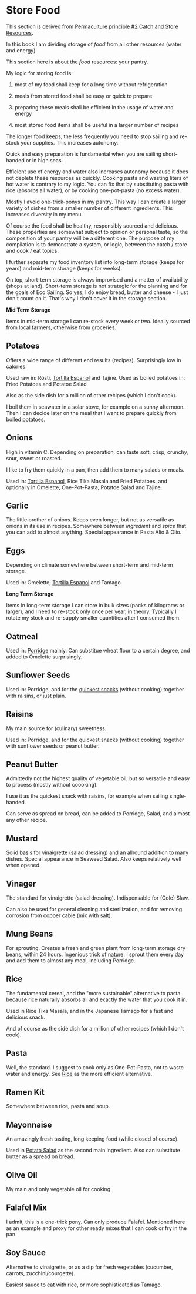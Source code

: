 # Store Food

This section is derived from [Permaculture principle #2 Catch and Store Resources](#pp02).

In this book I am dividing storage of *food* from all other resources (water and energy).

This section here is about the *food* resources: your pantry.

My logic for storing food is:

1. most of my food shall keep for a long time without refrigeration

1. meals from stored food shall be easy or quick to prepare

1. preparing these meals shall be efficient in the usage of water and energy 

1. most stored food items shall be useful in a larger number of recipes

The longer food keeps, the less frequently you need to stop sailing and re-stock your supplies. This increases autonomy.

Quick and easy preparation is fundamental when you are sailing short-handed or in high seas.

Efficient use of energy and water also increases autonomy because it does not deplete these resources as quickly. Cooking pasta and wasting liters of hot water is contrary to my logic. You can fix that by substituting pasta with rice (absorbs all water), or by cooking one-pot-pasta (no excess water).

Mostly I avoid one-trick-ponys in my pantry. This way I can create a larger variety of dishes from a smaller number of different ingredients. This increases diversity in my menu.

Of course the food shall be healthy, responsibly sourced and delicious. These properties are somewhat subject to opinion or personal taste, so the composition of your pantry will be a different one. The purpose of my compilation is to demonstrate a system, or logic, between the catch / store and cook / eat topics.

I further separate my food inventory list into long-term storage (keeps for years) and mid-term storage (keeps for weeks). 

On top, short-term storage is always improvised and a matter of availability (shops at land). Short-term storage is not strategic for the planning and for the goals of Eco Sailing. So yes, I do enjoy bread, butter and cheese - I just don't count on it. That's why I don't cover it in the storage section.

**Mid Term Storage**

Items in mid-term storage I can re-stock every week or two. Ideally sourced from local farmers, otherwise from groceries.

## Potatoes

Offers a wide range of different end results (recipes). Surprisingly low in calories.

Used raw in: Rösti, [Tortilla Espanol](#tortilla-espanol) and Tajine. Used as boiled potatoes in: Fried Potatoes and Potatoe Salad

Also as the side dish for a million of other recipes (which I don't cook).

I boil them in seawater in a solar stove, for example on a sunny afternoon. Then I can decide later on the meal that I want to prepare quickly from boiled potatoes.

## Onions

High in vitamin C. Depending on preparation, can taste soft, crisp, crunchy, sour, sweet or roasted.

I like to fry them quickly in a pan, then add them to many salads or meals.

Used in: [Tortilla Espanol](#tortilla-espanol), Rice Tika Masala and Fried Potatoes, and optionally in Omelette, One-Pot-Pasta, Potatoe Salad and Tajine.

## Garlic 

The little brother of onions. Keeps even longer, but not as versatile as onions in its use in recipes. Somewhere between *ingredient* and *spice* that you can add to almost anything. Special appearance
in Pasta Alio & Olio.

## Eggs

Depending on climate somewhere between short-term and mid-term storage.

Used in: Omelette, [Tortilla Espanol](#tortilla-espanol) and Tamago.


**Long Term Storage**

Items in long-term storage I can store in bulk sizes (packs of kilograms or larger), and I need to re-stock only once per year, in theory. Typically I rotate my stock and re-supply smaller quantities after I consumed them.

## Oatmeal

Used in: [Porridge](#porridge) mainly. Can substitue wheat flour to a certain degree, and added to Omelette surprisingly.

## Sunflower Seeds

Used in: Porridge, and for the [quickest snacks](#trail-mix) (without cooking) together with raisins, or just plain.

## Raisins

My main source for (culinary) sweetness.

Used in: Porridge, and for the quickest snacks (without cooking) together with sunflower seeds or peanut butter.

## Peanut Butter

Admittedly not the highest quality of vegetable oil, but so versatile and easy to process (mostly without coooking).

I use it as the quickest snack with raisins, for example when sailing single-handed.

Can serve as spread on bread, can be added to Porridge, Salad, and almost any other recipe.

## Mustard

Solid basis for vinaigrette (salad dressing) and an allround addition to many dishes. Special appearance in Seaweed Salad. Also keeps relatively well when opened.

## Vinager

The standard for vinaigrette (salad dressing). Indispensable for (Cole) Slaw.

Can also be used for general cleaning and sterilization, and for removing corrosion from copper cable (mix with salt).

## Mung Beans

For sprouting. Creates a fresh and green plant from long-term storage dry beans, within 24 hours. Ingenious trick of nature. I sprout them every day and add them to almost any meal, including Porridge.

## Rice

The fundamental cereal, and the "more sustainable" alternative to pasta because rice naturally absorbs all and exactly the water that you cook it in.

Used in Rice Tika Masala, and in the Japanese Tamago for a fast and delicious snack.

And of course as the side dish for a million of other recipes (which I don't cook).

## Pasta

Well, the standard. I suggest to cook only as One-Pot-Pasta, not to waste water and energy. See [Rice](#rice) as the more efficient alternative.

## Ramen Kit

Somewhere between rice, pasta and soup.

## Mayonnaise

An amazingly fresh tasting, long keeping food (while closed of course).

Used in [Potato Salad](#potato-salad) as the second main ingredient. Also can substitute butter as a spread on bread.

## Olive Oil

My main and only vegetable oil for cooking.

## Falafel Mix

I admit, this is a one-trick pony. Can only produce Falafel. Mentioned here as an example and proxy for other ready mixes that I can cook or fry in the pan.

## Soy Sauce

Alternative to vinaigrette, or as a dip for fresh vegetables (cucumber, carrots, zucchini/courgette).

Easiest sauce to eat with rice, or more sophisticated as Tamago.

